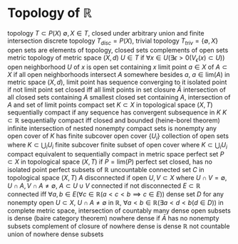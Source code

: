 # Topology of $\mathbb{R}$
topology $T \subset P(X)$
	$\emptyset, X \in T$, closed under arbitrary union and finite intersection
	discrete topology $T_{disc} = P(X)$, trivial topology $T_{triv} = \{\emptyset, X\}$
	open sets are elements of topology, closed sets complements of open sets
	metric topology of metric space $(X, d)$
		$U \in T$ if $\forall x \in U (\exists \epsilon > 0 (V_\epsilon(x) \subset U))$
		open neighborhood $U$ of $x$ is open set containing $x$
		limit point $a \in X$ of $A \subset X$ if all open neighborhoods intersect $A$ somewhere besides $a$, $a \in \mathrm{lim}(A)$
			in metric space $(X, d)$, limit point has sequence converging to it
			isolated point if not limit point
			set closed iff all limit points in set
		closure $\bar{A}$ intersection of all closed sets containing $A$
			smallest closed set containing $A$, intersection of $A$ and set of limit points
	compact set $K \subset X$ in topological space $(X, T)$
		sequentially compact if any sequence has convergent subsequence in $K$
		$K \subset \mathbb{R}$ sequentially compact iff closed and bounded (heine-borel theorem)
		infinite intersection of nested nonempty compact sets is nonempty
		any open cover of $K$ has finite subcover
			open cover $\{U_i\}$ collection of open sets where $K \subset \bigcup_i U_i$
				finite subcover finite subset of open cover where $K \subset \bigcup_i U_i$
		compact equivalent to sequentially compact in metric space
	perfect set $P \subset X$ in topological space $(X, T)$ if $P = \mathrm{lim}(P)$
		perfect set closed, has no isolated point
		perfect subsets of $\mathbb{R}$ uncountable
	connected set $C$ in topological space $(X, T)$
		$A$ disconnected if open $U, V \subset X$ where $U \cap V = \emptyset$, $U \cap A, V \cap A \neq \emptyset$, $A \subset U \cup V$
		connected if not disconnected
		$E \subset \mathbb{R}$ connected iff $\forall a, b \in E (\forall c \in \mathbb{R} (a < c < b \implies c \in E))$
	dense set $D$
		for any nonempty open $U \subset X$, $U \cap A \neq \emptyset$
		in $\mathbb{R}$, $\forall a < b \in \mathbb{R} (\exists a < d < b (d \in D))$
		in complete metric space, intersection of countably many dense open subsets is dense (baire category theorem)
		nowhere dense if $\bar{A}$ has no nonempty subsets
			complement of closure of nowhere dense is dense
			$\mathbb{R}$ not countable union of nowhere dense subsets